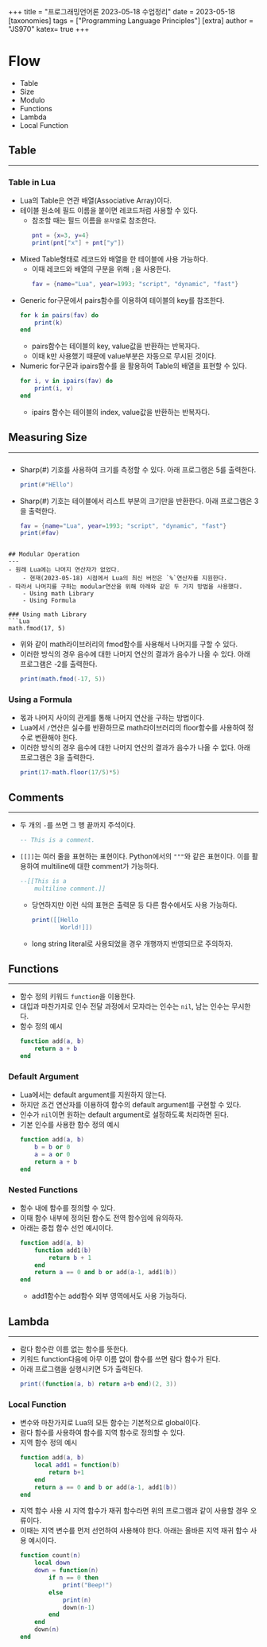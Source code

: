 +++
title = "프로그래밍언어론 2023-05-18 수업정리"
date = 2023-05-18
[taxonomies]
tags = ["Programming Language Principles"]
[extra]
author = "JS970"
katex= true
+++
# Flow
- Table
- Size
- Modulo
- Functions
- Lambda
- Local Function

## Table
---
### Table in Lua
- Lua의 Table은 연관 배열(Associative Array)이다.
- 테이블 원소에 필드 이름을 붙이면 레코드처럼 사용할 수 있다.
	- 참조할 때는 필드 이름을 `문자열`로 참조한다.
		```Lua
		pnt = {x=3, y=4}
		print(pnt["x"] + pnt["y"])
		```
- Mixed Table형태로 레코드와 배열을 한 테이블에 사용 가능하다.
	- 이때 레코드와 배열의 구분을 위해 `;`을 사용한다.
		```Lua
		fav = {name="Lua", year=1993; "script", "dynamic", "fast"}
		```
- Generic for구문에서 pairs함수를 이용하여 테이블의 key를 참조한다.
	```Lua
	for k in pairs(fav) do
		print(k)
	end
	```
	- pairs함수는 테이블의 key, value값을 반환하는 반복자다.
	- 이때 k만 사용했기 때문에 value부분은 자동으로 무시된 것이다.
- Numeric for구문과 ipairs함수를 을 활용하여 Table의 배열을 표현할 수 있다.
	```Lua
	for i, v in ipairs(fav) do
		print(i, v)
	end
	```
	- ipairs 함수는 테이블의 index, value값을 반환하는 반복자다.

## Measuring Size
---
### # 
- Sharp(#) 기호를 사용하여 크기를 측정할 수 있다. 아래 프로그램은 5를 출력한다.
	```Lua
	print(#"HEllo")
	```
- Sharp(#) 기호는 테이블에서 리스트 부분의 크기만을 반환한다. 아래 프로그램은 3을 출력한다.
	```Lua
	fav = {name="Lua", year=1993; "script", "dynamic", "fast"}
	print(#fav)
```

## Modular Operation
---
- 원래 Lua에는 나머지 연산자가 없었다.
	- 현재(2023-05-18) 시점에서 Lua의 최신 버전은 `%`연산자를 지원한다.
- 따라서 나머지를 구하는 modular연산을 위해 아래와 같은 두 가지 방법을 사용했다.
	- Using math Library
	- Using Formula

### Using math Library
```Lua
math.fmod(17, 5)
```
- 위와 같이 math라이브러리의 fmod함수를 사용해서 나머지를 구할 수 있다.
- 이러한 방식의 경우 음수에 대한 나머지 연산의 결과가 음수가 나올 수 있다. 아래 프로그램은 -2를 출력한다.
	```Lua
	print(math.fmod(-17, 5))
	```

### Using a Formula
- 몫과 나머지 사이의 관게를 통해 나머지 연산을 구하는 방법이다.
- Lua에서 `/`연산은 실수를 반환하므로 math라이브러리의 floor함수를 사용하여 정수로 변환해야 한다.
- 이러한 방식의 경우 음수에 대한 나머지 연산의 결과가 음수가 나올 수 없다. 아래 프로그램은 3을 출력한다.
	```Lua
	print(17-math.floor(17/5)*5)
	```

## Comments
---
- 두 개의 `-`를 쓰면 그 행 끝까지 주석이다.
	```Lua
	-- This is a comment.
	```
- `[[]]`는 여러 줄을 표현하는 표현이다. Python에서의 `"""`와 같은 표현이다. 이를 활용하여 multiline에 대한 comment가 가능하다.
	```Lua
	--[[This is a 
		multiline comment.]]
	```
	- 당연하지만 이런 식의 표현은 출력문 등 다른 함수에서도 사용 가능하다.
		```Lua
		print([[Hello
				World!]])
		```
	- long string literal로 사용되었을 경우 개행까지 반영되므로 주의하자.

## Functions
---
- 함수 정의 키워드 `function`을 이용한다.
- 대입과 마찬가지로 인수 전달 과정에서 모자라는 인수는 `nil`, 남는 인수는 무시한다.
- 함수 정의 예시
	```Lua
	function add(a, b)
		return a + b
	end
	```

### Default Argument
- Lua에서는 default argument를 지원하지 않는다.
- 하지만 조건 연산자를 이용하여 함수의 default argument를 구현할 수 있다.
- 인수가 `nil`이면 원하는 default argument로 설정하도록 처리하면 된다.
- 기본 인수를 사용한 함수 정의 예시
	```Lua
	function add(a, b)
		b = b or 0
		a = a or 0
		return a + b
	end
	```

### Nested Functions
- 함수 내에 함수를 정의할 수 있다.
- 이때 함수 내부에 정의된 함수도 전역 함수임에 유의하자.
- 아래는 중첩 함수 선언 예시이다.
	```Lua
	function add(a, b)
		function add1(b)
			return b + 1
		end
		return a == 0 and b or add(a-1, add1(b))
	end
	```
	- add1함수는 add함수 외부 영역에서도 사용 가능하다.

## Lambda
---
- 람다 함수란 이름 없는 함수를 뜻한다.
- 키워드 function다음에 아무 이름 없이 함수를 쓰면 람다 함수가 된다.
- 아래 프로그램을 실행시키면 5가 출력된다.
	```Lua
	print((function(a, b) return a+b end)(2, 3))
	```

### Local Function
- 변수와 마찬가지로 Lua의 모든 함수는 기본적으로 global이다.
- 람다 함수를 사용하여 함수를 지역 함수로 정의할 수 있다.
- 지역 함수 정의 예시
	```Lua
	function add(a, b)
		local add1 = function(b)
			return b+1
		end
		return a == 0 and b or add(a-1, add1(b))
	end
	```
- 지역 함수 사용 시 지역 함수가 재귀 함수라면 위의 프로그램과 같이 사용할 경우 오류이다.
- 이때는 지역 변수를 먼저 선언하여 사용해야 한다. 아래는 올바른 지역 재귀 함수 사용 예시이다.
	```Lua
	function count(n)
		local down
		down = function(n)
			if n == 0 then
				print("Beep!")
			else
				print(n)
				down(n-1)
			end
		end
		down(n)
	end
	```

